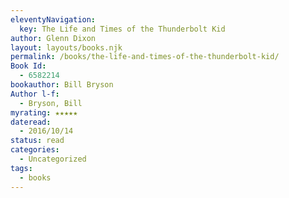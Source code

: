 ```yaml
---
eleventyNavigation:
  key: The Life and Times of the Thunderbolt Kid
author: Glenn Dixon
layout: layouts/books.njk
permalink: /books/the-life-and-times-of-the-thunderbolt-kid/
Book Id:
  - 6582214
bookauthor: Bill Bryson
Author l-f:
  - Bryson, Bill
myrating: ★★★★★
dateread:
  - 2016/10/14
status: read
categories:
  - Uncategorized
tags:
  - books
---
```

